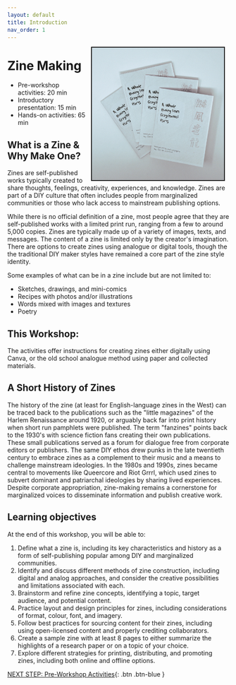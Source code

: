 ```yaml
---
layout: default
title: Introduction 
nav_order: 1
---
```


<img src="images/zinecoversquare.JPG" style="float:right;width:300px;border:2px solid;" hspace="10" alt="pile of four example printed zines">

# Zine Making

- Pre-workshop activities: 20 min 
- Introductory presentation: 15 min
- Hands-on activities: 65 min

## What is a Zine & Why Make One? 

Zines are self-published works typically created to share thoughts, feelings, creativity, experiences, and knowledge. Zines are part of a DIY culture that often includes people from marginalized communities or those who lack access to mainstream publishing options.

While there is no official definition of a zine, most people agree that they are self-published works with a limited print run, ranging from a few to around 5,000 copies. Zines are typically made up of a variety of images, texts, and messages. The content of a zine is limited only by the creator's imagination. There are options to create zines using analogue or digital tools, though the the traditional DIY maker styles have remained a core part of the zine style identity. 

Some examples of what can be in a zine include but are not limited to:
- Sketches, drawings, and mini-comics
- Recipes with photos and/or illustrations
- Words mixed with images and textures
- Poetry

## This Workshop:

The activities offer instructions for creating zines either digitally using Canva, or the old school analogue method using paper and collected materials.  

## A Short History of Zines

The history of the zine (at least for English-language zines in the West) can be traced back to the publications such as the "little magazines" of the Harlem Renaissance around 1920, or arguably back far into print history when short run pamphlets were published. The term "fanzines" points back to the 1930's with science fiction fans creating their own publications. These small publications served as a forum for dialogue free from corporate editors or publishers. The same DIY ethos drew punks in the late twentieth century to embrace zines as a complement to their music and a means to challenge mainstream ideologies. In the 1980s and 1990s, zines became central to movements like Queercore and Riot Grrrl, which used zines to subvert dominant and patriarchal ideologies by sharing lived experiences. Despite corporate appropriation, zine-making remains a cornerstone for marginalized voices to disseminate information and publish creative work.

## Learning objectives

At the end of this workshop, you will be able to:

1. Define what a zine is, including its key characteristics and history as a form of self-publishing popular among DIY and marginalized communities.
2. Identify and discuss different methods of zine construction, including digital and analog approaches, and consider the creative possibilities and limitations associated with each.
3. Brainstorm and refine zine concepts, identifying a topic, target audience, and potential content.
5. Practice layout and design principles for zines, including considerations of format, colour, font, and imagery.
6. Follow best practices for sourcing content for their zines, including using open-licensed content and properly crediting collaborators.
7. Create a sample zine with at least 8 pages to either summarize the highlights of a research paper or on a topic of your choice.
8. Explore different strategies for printing, distributing, and promoting zines, including both online and offline options.
 
[NEXT STEP: Pre-Workshop Activities](pre-workshop.html){: .btn .btn-blue }

